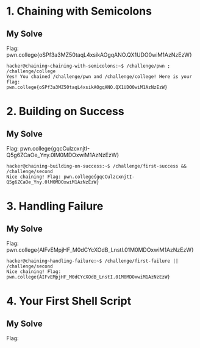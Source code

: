 # 1. Chaining with Semicolons
## My Solve
Flag: pwn.college{oSPf3a3MZ50taqL4xsikAOgqANO.QX1UDO0wiM1AzNzEzW}

```
hacker@chaining~chaining-with-semicolons:~$ /challenge/pwn ; /challenge/college
Yes! You chained /challenge/pwn and /challenge/college! Here is your flag:
pwn.college{oSPf3a3MZ50taqL4xsikAOgqANO.QX1UDO0wiM1AzNzEzW}
```

# 2. Building on Success
## My Solve
Flag:  pwn.college{gqcCulzcxnjtI-Q5g6ZCaOe_Yny.0lM0MDOxwiM1AzNzEzW}

```
hacker@chaining~building-on-success:~$ /challenge/first-success && /challenge/second
Nice chaining! Flag: pwn.college{gqcCulzcxnjtI-Q5g6ZCaOe_Yny.0lM0MDOxwiM1AzNzEzW}
```

# 3. Handling Failure
## My Solve
Flag:  pwn.college{AIFvEMpjHF_M0dCYcXOdB_LnstI.01M0MDOxwiM1AzNzEzW}

```
hacker@chaining~handling-failure:~$ /challenge/first-failure || /challenge/second
Nice chaining! Flag: pwn.college{AIFvEMpjHF_M0dCYcXOdB_LnstI.01M0MDOxwiM1AzNzEzW}
```

# 4. Your First Shell Script
## My Solve
Flag: 
